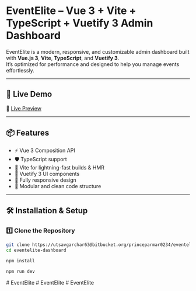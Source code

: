 # EventElite – Vue 3 + Vite + TypeScript + Vuetify 3 Admin Dashboard

EventElite is a modern, responsive, and customizable admin dashboard built with **Vue.js 3**, **Vite**, **TypeScript**, and **Vuetify 3**.  
It’s optimized for performance and designed to help you manage events effortlessly.

---

## 🚀 Live Demo

🔗 [Live Preview](https://eventelite-v1.vercel.app)  

---

## 📦 Features

- ⚡ Vue 3 Composition API
- 🛡 TypeScript support
- 🚀 Vite for lightning-fast builds & HMR
- 🎨 Vuetify 3 UI components
- 📱 Fully responsive design
- 🧩 Modular and clean code structure

---

## 🛠 Installation & Setup

### 1️⃣ Clone the Repository

```bash
git clone https://utsavgarchar63@bitbucket.org/princeparmar0234/eventelite_frontend.git
cd eventelite-dashboard

npm install 

npm run dev
```
#   E v e n t E l i t e  
 #   E v e n t E l i t e  
 #   E v e n t E l i t e  
 